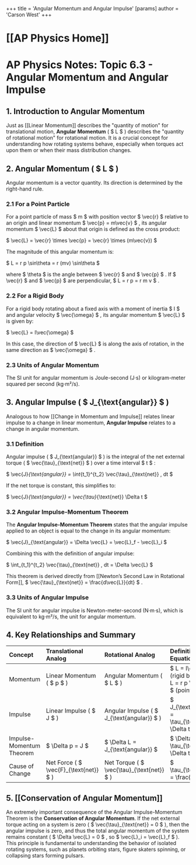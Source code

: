+++
 title = 'Angular Momentum and Angular Impulse'
[params]
	author = 'Carson West'
+++
# [[AP Physics Home]]
# AP Physics Notes: Topic 6.3 - Angular Momentum and Angular Impulse

## 1. Introduction to Angular Momentum

Just as [[Linear Momentum]] describes the "quantity of motion" for translational motion, **Angular Momentum** ( $ L $ ) describes the "quantity of rotational motion" for rotational motion. It is a crucial concept for understanding how rotating systems behave, especially when torques act upon them or when their mass distribution changes.

## 2. Angular Momentum ( $ L $ )

Angular momentum is a vector quantity. Its direction is determined by the right-hand rule.

### 2.1 For a Point Particle

For a point particle of mass  $ m $  with position vector  $ \vec{r} $  relative to an origin and linear momentum  $ \vec{p} = m\vec{v} $ , its angular momentum  $ \vec{L} $  about that origin is defined as the cross product:

 $ 
\vec{L} = \vec{r} \times \vec{p} = \vec{r} \times (m\vec{v})
 $ 

The magnitude of this angular momentum is:

 $ 
L = r p \sin\theta = r (mv) \sin\theta
 $ 

where  $ \theta $  is the angle between  $ \vec{r} $  and  $ \vec{p} $ . If  $ \vec{r} $  and  $ \vec{p} $  are perpendicular,  $ L = r p = r m v $ .

### 2.2 For a Rigid Body

For a rigid body rotating about a fixed axis with a moment of inertia  $ I $  and angular velocity  $ \vec{\omega} $ , its angular momentum  $ \vec{L} $  is given by:

 $ 
\vec{L} = I\vec{\omega}
 $ 

In this case, the direction of  $ \vec{L} $  is along the axis of rotation, in the same direction as  $ \vec{\omega} $ .

### 2.3 Units of Angular Momentum

The SI unit for angular momentum is Joule-second (J·s) or kilogram-meter squared per second (kg·m²/s).

## 3. Angular Impulse ( $ J_{\text{angular}} $ )

Analogous to how [[Change in Momentum and Impulse]] relates linear impulse to a change in linear momentum, **Angular Impulse** relates to a change in angular momentum.

### 3.1 Definition

Angular impulse ( $ J_{\text{angular}} $ ) is the integral of the net external torque ( $ \vec{\tau}_{\text{net}} $ ) over a time interval  $ t $ :

 $ 
\vec{J}_{\text{angular}} = \int_{t_1}^{t_2} \vec{\tau}_{\text{net}} \, dt
 $ 

If the net torque is constant, this simplifies to:

 $ 
\vec{J}_{\text{angular}} = \vec{\tau}_{\text{net}} \Delta t
 $ 

### 3.2 Angular Impulse-Momentum Theorem

The **Angular Impulse-Momentum Theorem** states that the angular impulse applied to an object is equal to the change in its angular momentum:

 $ 
\vec{J}_{\text{angular}} = \Delta \vec{L} = \vec{L}_f - \vec{L}_i
 $ 

Combining this with the definition of angular impulse:

 $ 
\int_{t_1}^{t_2} \vec{\tau}_{\text{net}} \, dt = \Delta \vec{L}
 $ 

This theorem is derived directly from [[Newton’s Second Law in Rotational Form]],  $ \vec{\tau}_{\text{net}} = \frac{d\vec{L}}{dt} $ .

### 3.3 Units of Angular Impulse

The SI unit for angular impulse is Newton-meter-second (N·m·s), which is equivalent to kg·m²/s, the unit for angular momentum.

## 4. Key Relationships and Summary

| Concept         | Translational Analog | Rotational Analog     | Definition / Equation                                       |
| :-------------- | :------------------- | :-------------------- | :---------------------------------------------------------- |
| Momentum        | Linear Momentum ( $ p $ ) | Angular Momentum ( $ L $ ) |  $ L = I\omega $  (rigid body) or  $ L = r p \sin\theta $  (point) |
| Impulse         | Linear Impulse ( $ J $ )   | Angular Impulse ( $ J_{\text{angular}} $ ) |  $ J_{\text{angular}} = \tau_{\text{net}} \Delta t $             |
| Impulse-Momentum Theorem |  $ \Delta p = J $        |  $ \Delta L = J_{\text{angular}} $  |  $ \Delta L = \tau_{\text{net}} \Delta t $                     |
| Cause of Change | Net Force ( $ \vec{F}_{\text{net}} $ ) | Net Torque ( $ \vec{\tau}_{\text{net}} $ ) |  $ \tau_{\text{net}} = \frac{dL}{dt} $                        |

## 5. [[Conservation of Angular Momentum]]

An extremely important consequence of the Angular Impulse-Momentum Theorem is the **Conservation of Angular Momentum**. If the net external torque acting on a system is zero ( $ \vec{\tau}_{\text{net}} = 0 $ ), then the angular impulse is zero, and thus the total angular momentum of the system remains constant ( $ \Delta \vec{L} = 0 $ , so  $ \vec{L}_i = \vec{L}_f $ ). This principle is fundamental to understanding the behavior of isolated rotating systems, such as planets orbiting stars, figure skaters spinning, or collapsing stars forming pulsars.